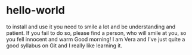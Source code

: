 # hello-world
to install and use it you need to smile a lot and be understanding and patient. If you fail to do so, please find a person, who will smile at you, so you fell innocent and warm 
Good morning! 
I am Vera and I've just quite a good syllabus on Git and I really like learning it. 
